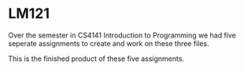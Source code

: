 # LM121

Over the semester in CS4141 Introduction to Programming we had five seperate assignments to create and work on these three files.

This is the finished product of these five assignments.
